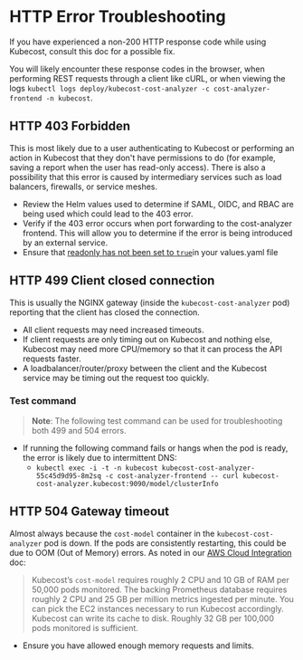 # HTTP Error Troubleshooting

If you have experienced a non-200 HTTP response code while using Kubecost, consult this doc for a possible fix.

You will likely encounter these response codes in the browser, when performing REST requests through a client like cURL, or when viewing the logs `kubectl logs deploy/kubecost-cost-analyzer -c cost-analyzer-frontend -n kubecost`.

## HTTP 403 Forbidden

This is most likely due to a user authenticating to Kubecost or performing an action in Kubecost that they don't have permissions to do (for example, saving a report when the user has read-only access). There is also a possibility that this error is caused by intermediary services such as load balancers, firewalls, or service meshes.

* Review the Helm values used to determine if SAML, OIDC, and RBAC are being used which could lead to the 403 error.
* Verify if the 403 error occurs when port forwarding to the cost-analyzer frontend. This will allow you to determine if the error is being introduced by an external service.
* Ensure that [readonly has not been set to `true`](https://github.com/kubecost/cost-analyzer-helm-chart/blob/develop/cost-analyzer/values.yaml#L888)in your values.yaml file

## HTTP 499 Client closed connection

This is usually the NGINX gateway (inside the `kubecost-cost-analyzer` pod) reporting that the client has closed the connection.

* All client requests may need increased timeouts.
* If client requests are only timing out on Kubecost and nothing else, Kubecost may need more CPU/memory so that it can process the API requests faster.
* A loadbalancer/router/proxy between the client and the Kubecost service may be timing out the request too quickly.

### Test command

> **Note**: The following test command can be used for troubleshooting both 499 and 504 errors.

* If running the following command fails or hangs when the pod is ready, the error is likely due to intermittent DNS:
  * `kubectl exec -i -t -n kubecost kubecost-cost-analyzer-55c45d9d95-8m2sq -c cost-analyzer-frontend -- curl kubecost-cost-analyzer.kubecost:9090/model/clusterInfo`

## HTTP 504 Gateway timeout

Almost always because the `cost-model` container in the `kubecost-cost-analyzer` pod is down. If the pods are consistently restarting, this could be due to OOM (Out of Memory) errors. As noted in our [AWS Cloud Integration](aws-cloud-integrations.md) doc:

> Kubecost’s `cost-model` requires roughly 2 CPU and 10 GB of RAM per 50,000 pods monitored. The backing Prometheus database requires roughly 2 CPU and 25 GB per million metrics ingested per minute. You can pick the EC2 instances necessary to run Kubecost accordingly. Kubecost can write its cache to disk. Roughly 32 GB per 100,000 pods monitored is sufficient.

* Ensure you have allowed enough memory requests and limits.
